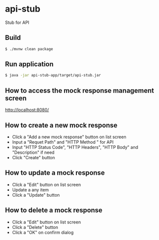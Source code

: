 # api-stub
Stub for API

## Build

```bash
$ ./mvnw clean package
```

## Run application

```bash
$ java -jar api-stub-app/target/api-stub.jar
```

## How to access the mock response management screen

[http://localhost:8080/](http://localhost:8080/)

## How to create a new mock response

* Click a "Add a new mock response" button on list screen
* Input a "Requet Path" and "HTTP Method " for API
* Input "HTTP Status Code", "HTTP Headers", "HTTP Body" and "Description" if need
* Click "Create" button

## How to update a mock response

* Click a "Edit" button on list screen
* Update a any item
* Click a "Update" button

## How to delete a mock response

* Click a "Edit" button on list screen
* Click a "Delete" button
* Click a "OK" on confirm dialog

